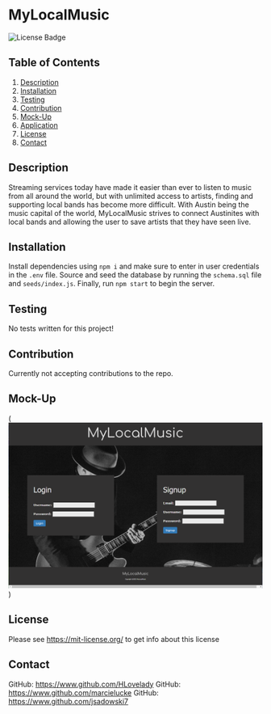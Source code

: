 # MyLocalMusic
![License Badge](https://shields.io/badge/license-MIT-green)
## Table of Contents
1. [Description](#description)
2. [Installation](#installation)
3. [Testing](#testing)
4. [Contribution](#contribution)
5. [Mock-Up](#mock-Up)
6. [Application](#application)
7. [License](#license)
8. [Contact](#contact)

## Description
Streaming services today have made it easier than ever to listen to music from all around the world, but with unlimited access to artists, finding and supporting local bands has become more difficult. With Austin being the music capital of the world, MyLocalMusic strives to connect Austinites with local bands and allowing the user to save artists that they have seen live.

## Installation
Install dependencies using ``` npm i ``` and make sure to enter in user credentials in the  ``` .env ``` file. Source and seed the database by running the ``` schema.sql ``` file and ``` seeds/index.js ```. Finally, run ``` npm start ``` to begin the server.

## Testing
No tests written for this project!

## Contribution
Currently not accepting contributions to the repo.


## Mock-Up
(![MyLocalMusic](./public/images/HomepageSC.png))

## License
Please see https://mit-license.org/ to get info about this license


## Contact
GitHub: https://www.github.com/HLovelady
GitHub: https://www.github.com/marcielucke
GitHub: https://www.github.com/jsadowski7